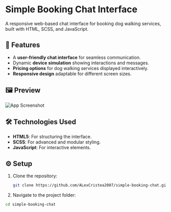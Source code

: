 # Simple Booking Chat Interface

A responsive web-based chat interface for booking dog walking services, built with HTML, SCSS, and JavaScript.

## 🌟 Features

- A **user-friendly chat interface** for seamless communication.
- Dynamic **device simulation** showing interactions and messages.
- **Pricing options** for dog walking services displayed interactively.
- **Responsive design** adaptable for different screen sizes.

## 🖼️ Preview

![App Screenshot](images/preview.png)


## 🛠️ Technologies Used

- **HTML5**: For structuring the interface.
- **SCSS**: For advanced and modular styling.
- **JavaScript**: For interactive elements.

## ⚙️ Setup

1. Clone the repository:
   ```bash
   git clone https://github.com/ALexCristea2007/simple-booking-chat.git

2. Navigate to the project folder:
  ```bash
  cd simple-booking-chat



